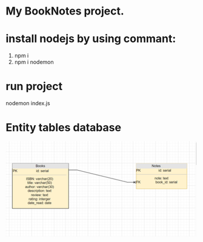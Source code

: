 # My BookNotes project. 

# install nodejs by using commant:
1. npm i 
2. npm i nodemon

# run project
nodemon index.js

# Entity tables database
![Reference image](public/Screenshort/EntityTable.PNG)